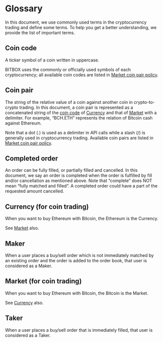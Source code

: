 # Glossary

In this document, we use commonly used terms in the cryptocurrency trading and define some terms.
To help you get a better understanding, we provide the list of important terms.

## Coin code

A ticker symbol of a coin written in uppercase.

BITBOX uses the commonly or officially used symbols of each cryptocurrency; all available coin codes are listed in [Market coin pair policy](api/market/v1-market-public-coins-pairPolicy-get.md#market-coin-pair-policy).

## Coin pair

The string of the relative value of a coin against another coin in crypto-to-crypto trading.
In this document, a coin pair is represented as a concatenated string of the [coin code](#coin-code) of [Currency](#currency-for-coin-trading) and that of [Market](#market-for-coin-trading) with a delimiter.
For example, “BCH.ETH” represents the relation of Bitcoin cash against Ethereum.

Note that a dot (.) is used as a delimiter in API calls while a slash (/) is generally used in cryptocurrency trading.
Available coin pairs are listed in [Market coin pair policy](api/market/v1-market-public-coins-pairPolicy-get.md#market-coin-pair-policy).

## Completed order

An order can be fully filled, or partially filled and cancelled.
In this document, we say an order is completed when the order is fulfilled by fill and/or cancellation as mentioned above.
Note that “complete” does NOT mean “fully matched and filled”. A completed order could have a part of the requested amount cancelled.

## Currency (for coin trading)

When you want to buy Ethereum with Bitcoin, the Ethereum is the Currency.

See [Market](#market-for-coin-trading) also.

## Maker

When a user places a buy/sell order which is not immediately matched by an existing order and the order is added to the order book, that user is considered as a Maker.

## Market (for coin trading)

When you want to buy Ethereum with Bitcoin, the Bitcoin is the Market.

See [Currency](#currency-for-coin-trading) also.

## Taker

When a user places a buy/sell order that is immediately filled, that user is considered as a Taker.
